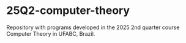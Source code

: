 # 25Q2-computer-theory
Repository with programs developed in the 2025 2nd quarter course Computer Theory in UFABC, Brazil.
